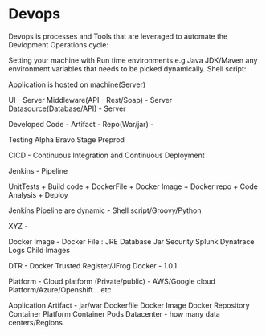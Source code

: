 # Devops

Devops is processes and Tools that are leveraged to automate the Devlopment Operations cycle:



Setting your machine with Run time environments e.g Java JDK/Maven any environment variables that needs to be picked dynamically.
Shell script:

Application is hosted on machine(Server)

UI - Server
Middleware(API - Rest/Soap) - Server
Datasource(Database/API) - Server


Developed Code - Artifact - Repo(War/jar) -  

Testing
Alpha 
Bravo
Stage
Preprod



CICD - Continuous Integration and Continuous Deployment

Jenkins - Pipeline
  
UnitTests + Build code  + DockerFile + Docker Image + Docker repo + Code Analysis + Deploy 

Jenkins Pipeline are dynamic - Shell script/Groovy/Python

XYZ - 

Docker Image - 
  Docker File : 
  JRE
  Database Jar
  Security 
  Splunk
  Dynatrace
  Logs 
  Child Images
 
 DTR - Docker Trusted Register/JFrog Docker - 1.0.1


  
  
Platform - Cloud platform (Private/public)  - AWS/Google cloud Platform/Azure/Openshift ...etc
  
   Application Artifact - jar/war
   Dockerfile
   Docker Image
   Docker Repository
   Container Platform
    Container
    Pods
    Datacenter - how many data centers/Regions 
    
   
